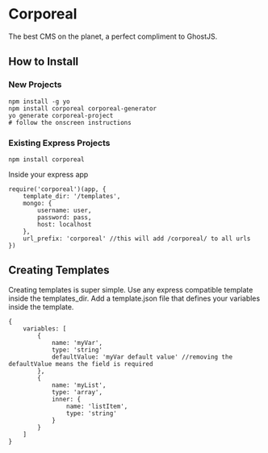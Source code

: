 # Corporeal

The best CMS on the planet, a perfect compliment to GhostJS.

## How to Install

### New Projects
```
npm install -g yo
npm install corporeal corporeal-generator
yo generate corporeal-project
# follow the onscreen instructions
```

### Existing Express Projects
```
npm install corporeal
```

Inside your express app
```
require('corporeal')(app, {
    template_dir: '/templates',
    mongo: {
        username: user,
        password: pass,
        host: localhost
    },
    url_prefix: 'corporeal' //this will add /corporeal/ to all urls
})
```

## Creating Templates
Creating templates is super simple. Use any express compatible template inside the templates_dir.
Add a template.json file that defines your variables inside the template.

```
{
    variables: [
        {
            name: 'myVar',
            type: 'string'
            defaultValue: 'myVar default value' //removing the defaultValue means the field is required
        },
        {
            name: 'myList',
            type: 'array',
            inner: {
                name: 'listItem',
                type: 'string'
            }
        }
    ]
}
```
